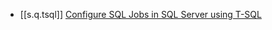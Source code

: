 

- [[s.q.tsql]] [Configure SQL Jobs in SQL Server using T-SQL](https://codingsight.com/configure-sql-jobs-in-sql-server-using-t-sql/)

